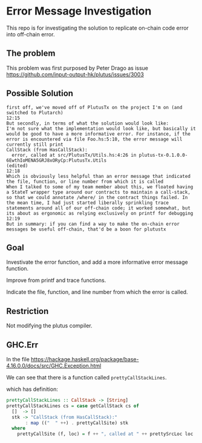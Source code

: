 # Error Message Investigation

This repo is for investigating the solution to replicate on-chain code error into off-chain error.

## **The problem**

This problem was first purposed by Peter Drago as issue 
https://github.com/input-output-hk/plutus/issues/3003

## **Possible Solution**

```
first off, we've moved off of PlutusTx on the project I'm on (and switched to Plutarch)
12:15
But secondly, in terms of what the solution would look like:
I'm not sure what the implementation would look like, but basically it would be good to have a more informative error. For instance, if the error is encountered via file Foo.hs:5:10, the error message will currently still print
CallStack (from HasCallStack):
  error, called at src/PlutusTx/Utils.hs:4:26 in plutus-tx-0.1.0.0-6EwthIoMENA5GRJ8xORyCp:PlutusTx.Utils
(edited)
12:18
Which is obviously less helpful than an error message that indicated the file, function, or line number from which it is called
When I talked to some of my team member about this, we floated having a StateT wrapper type around our contracts to maintain a call-stack, so that we could annotate /where/ in the contract things failed. In the mean time, I had just started liberally sprinkling trace statements around all of our off-chain code; it worked somewhat, but its about as ergonomic as relying exclusively on printf for debugging
12:19
But in summary: if you can find a way to make the on-chain error messages be useful off-chain, that'd be a boon for plutustx
```
## **Goal**
 
Investivate the error function, and add a more informative error message function.

Improve from printf and trace functions.

Indicate the file, function, and line number from which the error is called.

## **Restriction**

Not modifying the plutus compiler.

## **GHC.Err**

In the file
https://hackage.haskell.org/package/base-4.16.0.0/docs/src/GHC.Exception.html

We can see that there is a function called `prettyCallStackLines`.

which has definition:

```Haskell
prettyCallStackLines :: CallStack -> [String]
prettyCallStackLines cs = case getCallStack cs of
  []  -> []
  stk -> "CallStack (from HasCallStack):"
       : map (("  " ++) . prettyCallSite) stk
  where
    prettyCallSite (f, loc) = f ++ ", called at " ++ prettySrcLoc loc
```